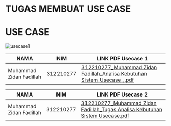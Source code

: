 # TUGAS MEMBUAT USE CASE


# USE CASE
![usecase1](https://github.com/muhammadzidanfadilah/Tugas_Analisa_Kebutuhan_Sistem_Usecase_Pertemuan11/assets/115553474/4db2cecd-6d85-4a34-a42b-ddf470f13411)


|  NAMA | NIM | LINK PDF Usecase 1 |
| --- | --- | --- | 
| Muhammad Zidan Fadillah | 312210277 | [312210277_Muhammad Zidan Fadillah_Analisa Kebutuhan Sistem_Usecase_,.pdf](https://github.com/user-attachments/files/15823560/312210277_Muhammad.Zidan.Fadillah_Analisa.Kebutuhan.Sistem_Usecase_.pdf)




|  NAMA | NIM | LINK PDF Usecase 2 |
| --- | --- | --- | 
| Muhammad Zidan Fadillah | 312210277 |[312210277_Muhammad Zidan Fadillah_Tugas Analisa Kebutuhan Sistem Usecase.pdf](https://github.com/user-attachments/files/15788888/312210277_Muhammad.Zidan.Fadillah_Tugas.Analisa.Kebutuhan.Sistem.Usecase.pdf)


